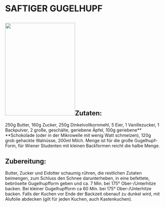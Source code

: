 # SAFTIGER GUGELHUPF

## <img src="Pictures/1000000000000208000002B50A7A131E2CC3667D.jpg" style="width:6.004cm;height:8.001cm" />****Zutaten:****

250g Butter, 160g Zucker, 250g Dinkelvollkornmehl, 5 Eier, 1
Vanillezucker, 1 Backpulver, 2 große, geschälte, geriebene Äpfel, 100g
geriebene** **Schokolade (oder in der Mikrowelle mit wenig Watt
schmelzen), 120g grob gehackte Walnüsse, 200ml Milch. Menge ist für die
große Gugelhupf-Form, für Wiener Studenten mit kleinen Backformen reicht
die halbe Menge.

## Zubereitung:

Butter, Zucker und Eidotter schaumig rühren, die restlichen Zutaten
beimengen, zum Schluss den Schnee darunterheben, in eine befettete,
bebröselte Gugelhupfform geben und ca. 7 Min. bei 175° Ober-/Unterhitze
backen. Bei kleiner Gugelhupfform ca 60 Min. bei 175° Ober-/Unterhitze
backen. Falls der Kuchen vor Ende der Backzeit obenauf zu dunkel wird,
mit Alufolie abdecken (gilt für jeden Kuchen, auch Kastenkuchen).

